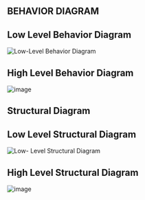 ## BEHAVIOR DIAGRAM
## Low Level Behavior Diagram
![Low-Level Behavior Diagram](https://user-images.githubusercontent.com/98859049/154788087-9e483055-411c-47ab-b3ef-fc82c39873c1.jpg)
## High Level Behavior Diagram
![image](https://user-images.githubusercontent.com/98859049/153585504-9a25ac63-a23e-417d-9c4c-fd9a590ccc66.png)


## Structural Diagram
## Low Level Structural Diagram
![Low- Level Structural Diagram](https://user-images.githubusercontent.com/98859049/154788121-13019c79-a9b9-4ef9-a6cd-15790b03fb47.jpg)
## High Level Structural Diagram
![image](https://user-images.githubusercontent.com/98859049/153585805-85bc699c-cecc-430e-b6de-8d8748ed58b6.png)

